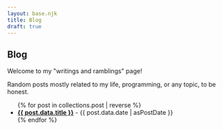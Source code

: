 ```yaml
---
layout: base.njk
title: Blog
draft: true
---
```


## Blog

Welcome to my "writings and ramblings" page!

Random posts mostly related to my life, programming, or any topic, to be honest.

<ul class="collection__list" role="list">
{% for post in collections.post | reverse %}
<li><a href="{{post.url}}"><b>{{ post.data.title }}</b></a> - {{ post.data.date | asPostDate }}</li>
{% endfor %}
</ul>
